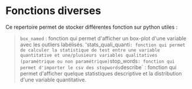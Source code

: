 # Fonctions diverses

Ce repertoire permet de stocker différentes fonction sur python utiles :

> `box_named` : fonction qui permet d'afficher un box-plot d'une variable avec les outliers labélisés.
> 'stats_quali_quanti` : fonction qui permet de calculer la statistique de test entre une variable quantitative et une/plusieurs variables qualitatives (paramétrique ou non paramétrique)
> `stop_words` : fonction qui permet d'importer le csv des stopwords
> `describe` : fonction qui permet d'afficher quelque statistiques descriptive et la distribution d'une variable quantitative.
